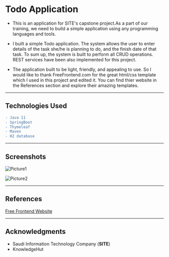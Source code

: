 # Todo Application

- This is an application for SITE's capstone project.As a part of our training, we need to build a simple application using any programming languages and tools.

- I built a simple Todo application. The system allows the user to enter details of the task she/he is planning to do, and the finish date of that task. To sum up, the system is built to perform all CRUD operations. REST services have been also implemented for this project.


- The application built to be light, friendly, and appealing to use.
So I would like to thank FreeFrontend.com for the great html/css template which I used in this project and edited it. You can find thier website in the References section and explore their amazing templates.

---

## Technologies Used

```diff
- Java 11
- SpringBoot
- Thymeleaf
- Maven
- H2 database
```
---

## Screenshots

![Picture1](https://user-images.githubusercontent.com/61372625/83655006-88799b00-a5c6-11ea-818b-85ac860d5c44.png)

![Picture2](https://user-images.githubusercontent.com/61372625/83655394-0b025a80-a5c7-11ea-998e-8320055395b0.png)

---

## References 

[Free Frontend Website](https://freefrontend.com/css-forms/)

---

## Acknowledgments

- Saudi Information Technology Company (**SITE**)
- KnowledgeHut
